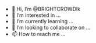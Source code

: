 - 👋 Hi, I’m @BRIGHTCROWDlk
- 👀 I’m interested in ...
- 🌱 I’m currently learning ...
- 💞️ I’m looking to collaborate on ...
- 📫 How to reach me ...

<!---
BRIGHTCROWDlk/BRIGHTCROWDlk is a ✨ special ✨ repository because its `README.md` (this file) appears on your GitHub profile.
You can click the Preview link to take a look at your changes.
--->
